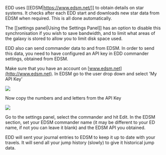 EDD uses [[EDSM|https://www.edsm.net/]] to obtain details on star systems.  It checks after each EDD start and downloads new star data from EDSM when required.  This is all done automatically.

The [[settings panel|Using the Settings Panel]] has an option to disable this synchronisation if you wish to save bandwidth, and to limit what areas of the galaxy is stored to allow you to limit disk space used.

EDD also can send commander data to and from EDSM.  In order to send this data, you need to have configured an API key in EDD commander settings, obtained from EDSM.

Make sure that you have an account on [www.edsm.net](http://www.edsm.net). In EDSM go to the user drop down and select 'My API Key'  

![](http://i.imgur.com/6g8VGlZ.png)  

Now copy the numbers and and letters from the API Key  

![](http://i.imgur.com/VSwjmNh.png)  
 
Go to the settings panel, select the commander and hit Edit.  In the EDSM section, set your EDSM commander name (it may be different to your ED name, if not you can leave it blank) and the EDSM API you obtained.

EDD will sent your journal entries to EDSM to keep it up to date with your travels.  It will send all your jump history (slowly) to give it historical jump data.